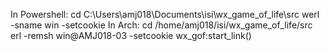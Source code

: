 In Powershell: cd C:\Users\amj018\Documents\isi\wx_game_of_life\src
               werl -sname win -setcookie <cookie>
In Arch:       cd /home/amj018/isi/wx_game_of_life/src
               erl -remsh win@AMJ018-03 -setcookie <cookie>
               wx_gof:start_link()


